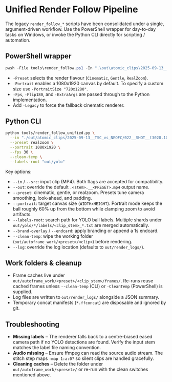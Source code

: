 # Unified Render Follow Pipeline

The legacy `render_follow_*` scripts have been consolidated under a single,
argument-driven workflow.  Use the PowerShell wrapper for day-to-day tasks on
Windows, or invoke the Python CLI directly for scripting / automation.

## PowerShell wrapper

```powershell
pwsh -File tools\render_follow.ps1 -In ".\out\atomic_clips\2025-09-13__TSC_vs_NEOFC\022__SHOT__t3028.10-t3059.70.mp4" -Preset Cinematic -Portrait -CleanTemp
```

* `-Preset` selects the render flavour (`Cinematic`, `Gentle`, `RealZoom`).
* `-Portrait` enables a 1080x1920 canvas by default.  To specify a custom size
  use `-PortraitSize "720x1280"`.
* `-Fps`, `-Flip180`, and `-ExtraArgs` are passed through to the Python
  implementation.
* Add `-Legacy` to force the fallback cinematic renderer.

## Python CLI

```bash
python tools/render_follow_unified.py \
  --in "./out/atomic_clips/2025-09-13__TSC_vs_NEOFC/022__SHOT__t3028.10-t3059.70.mp4" \
  --preset realzoom \
  --portrait 1080x1920 \
  --fps 30 \
  --clean-temp \
  --labels-root "out/yolo"
```

Key options:

* `--in` / `--src`: input clip (MP4).  Both flags are accepted for compatibility.
* `--out`: override the default `.<stem>.__<PRESET>.mp4` output name.
* `--preset`: cinematic, gentle, or realzoom.  Presets tune camera smoothing,
  look-ahead, and padding.
* `--portrait`: target canvas size (`WIDTHxHEIGHT`).  Portrait mode keeps the
  ball roughly 60% up from the bottom while clamping zoom to avoid artifacts.
* `--labels-root`: search path for YOLO ball labels.  Multiple shards under
  `out/yolo/*/labels/<clip_stem>_*.txt` are merged automatically.
* `--brand-overlay` / `--endcard`: apply branding or append a 1s endcard.
* `--clean-temp`: wipe the working folder (`out/autoframe_work/<preset>/<clip>`) before rendering.
* `--log`: override the log location (defaults to `out/render_logs/`).

## Work folders & cleanup

* Frame caches live under `out/autoframe_work/<preset>/<clip_stem>/frames/`.
  Re-runs reuse cached frames unless `--clean-temp` (CLI) or `-CleanTemp`
  (PowerShell) is supplied.
* Log files are written to `out/render_logs/` alongside a JSON summary.
* Temporary concat manifests (`*.ffconcat`) are disposable and ignored by git.

## Troubleshooting

* **Missing labels** – The renderer falls back to a centre-biased eased camera
  path if no YOLO detections are found.  Verify the input stem matches the label
  file naming convention.
* **Audio missing** – Ensure ffmpeg can read the source audio stream.  The
  stitch step maps `-map 1:a:0?` so silent clips are handled gracefully.
* **Cleaning caches** – Delete the folder under `out/autoframe_work/<preset>/` or
  re-run with the clean switches mentioned above.
